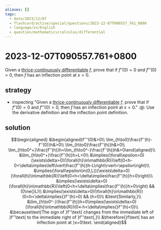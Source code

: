 ```yaml
---
aliases: []
tags:
  - date/2023/12/07
  - flashcard/active/special/questions/2023-12-07T090557_761_0800
  - language/in/English
  - question/mathematics/calculus/differential
---
```


# 2023-12-07T090557.761+0800

Given a [thrice-continuously differentiable](../../general/differentiable%20function.md) $f$, prove that if $f''(0)=0$ and $f'''(0)>0$, then $f$ has an inflection point at $x=0$.

## strategy

- inspecting "Given a [thrice-continuously differentiable](../../general/differentiable%20function.md) $f$, prove that if $f''(0)=0$ and $f'''(0)>0$, then $f$ has an inflection point at $x=0$." :@: Use the derivative definition and the inflection point definition. <!--SR:!2026-12-25,686,330-->

## solution

$$\begin{aligned}
&\begin{aligned}f'''(0)&>0\\
\lim_{h\to0}\frac{f''(h)-f''(0)}h&>0\\
\lim_{h\to0}\frac{f''(h)}h&>0\\
\lim_{h\to0^+}\frac{f''(h)}h=\lim_{h\to0^-}\frac{f''(h)}h&>0\end{aligned}\\
&\lim_{h\to0^+}\frac{f''(h)}h=L>0\\
&\implies(\forall\epsilon>0)(\exists\delta>0)(\forall{h}\in\mathbb{R})\left(0<h-0<\delta\implies\left\lvert\frac{f''(h)}h-L\right\rvert<\epsilon\right)\\
&\implies(\forall\epsilon\in(0,L))(\exists\delta>0)(\forall{h}\in\mathbb{R})\left(0<h<\delta\implies\frac{f''(h)}h>0\right)\\
&\implies(\exists\delta>0)(\forall{h}\in\mathbb{R})\left(0<h<\delta\implies\frac{f''(h)}h>0\right) && (0\ne{}L)\\
&\implies(\exists\delta>0)(\forall{h}\in\mathbb{R})(0<h<\delta\implies{}f''(h)>0) && (h>0)\\
&\text{Similarly,}\\
&\lim_{h\to0^-}\frac{f''(h)}h>0\implies(\exists\delta>0)(\forall{h}\in\mathbb{R})(0<-h<\delta\implies{}f''(h)<0)\\
&\because\text{The sign of }f''\text{ changes from the immediate left of }f''\text{ to the immediate right of }f''\text{,}\\
&\therefore{}f\text{ has an inflection point at }x=0\text.
\end{aligned}$$
